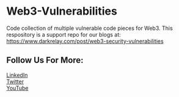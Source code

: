 # Web3-Vulnerabilities
Code collection of multiple vulnerable code pieces for Web3. This respository is a support repo for our blogs at: https://www.darkrelay.com/post/web3-security-vulnerabilities

## Follow Us For More:
[LinkedIn](https://linkedin.com/company/darkrelay)<br>
[Twitter](https://twitter.com/darkrelaylabs)<br>
[YouTube](https://www.youtube.com/channel/UCtnLa860lUkRhtmpYvbXlTw)<br>
